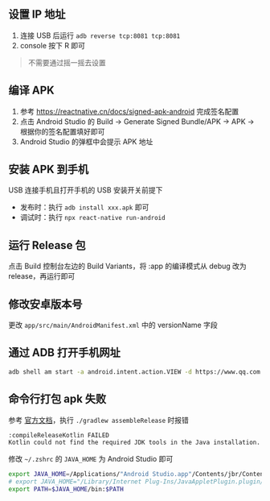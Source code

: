 ## 设置 IP 地址

1. 连接 USB 后运行 `adb reverse tcp:8081 tcp:8081`
2. console 按下 R 即可

> 不需要通过摇一摇去设置

## 编译 APK

1. 参考 https://reactnative.cn/docs/signed-apk-android 完成签名配置
2. 点击 Android Studio 的 Build -> Generate Signed Bundle/APK -> APK -> 根据你的签名配置填好即可
3. Android Studio 的弹框中会提示 APK 地址

## 安装 APK 到手机

USB 连接手机且打开手机的 USB 安装开关前提下

- 发布时：执行 `adb install xxx.apk` 即可
- 调试时：执行 `npx react-native run-android`

## 运行 Release 包

点击 Build 控制台左边的 Build Variants，将 :app 的编译模式从 debug 改为 release，再运行即可

## 修改安卓版本号

更改 `app/src/main/AndroidManifest.xml` 中的 versionName 字段

## 通过 ADB 打开手机网址

```sh
adb shell am start -a android.intent.action.VIEW -d https://www.qq.com
```

## 命令行打包 apk 失败
参考 [官方文档](https://reactnative.cn/docs/0.72/signed-apk-android)，执行 `./gradlew assembleRelease` 时报错

```sh
:compileReleaseKotlin FAILED
Kotlin could not find the required JDK tools in the Java installation. Make sure Kotlin compilation is running on a JDK, not JRE
```

修改 `~/.zshrc` 的 `JAVA_HOME` 为 Android Studio 即可

```sh
export JAVA_HOME=/Applications/"Android Studio.app"/Contents/jbr/Contents/Home
# export JAVA_HOME="/Library/Internet Plug-Ins/JavaAppletPlugin.plugin/Contents/Home"
export PATH=$JAVA_HOME/bin:$PATH
```
